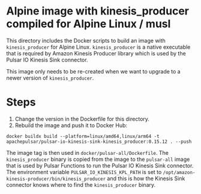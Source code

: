 <!--

    Licensed to the Apache Software Foundation (ASF) under one
    or more contributor license agreements.  See the NOTICE file
    distributed with this work for additional information
    regarding copyright ownership.  The ASF licenses this file
    to you under the Apache License, Version 2.0 (the
    "License"); you may not use this file except in compliance
    with the License.  You may obtain a copy of the License at

      http://www.apache.org/licenses/LICENSE-2.0

    Unless required by applicable law or agreed to in writing,
    software distributed under the License is distributed on an
    "AS IS" BASIS, WITHOUT WARRANTIES OR CONDITIONS OF ANY
    KIND, either express or implied.  See the License for the
    specific language governing permissions and limitations
    under the License.

-->

# Alpine image with kinesis_producer compiled for Alpine Linux / musl 

This directory includes the Docker scripts to build an image with `kinesis_producer` for Alpine Linux.
`kinesis_producer` is a native executable that is required by Amazon Kinesis Producer library which is used by the Pulsar IO Kinesis Sink connector.

This image only needs to be re-created when we want to upgrade to a newer version of `kinesis_producer`.

# Steps

1. Change the version in the Dockerfile for this directory.
2. Rebuild the image and push it to Docker Hub:
```
docker buildx build --platform=linux/amd64,linux/arm64 -t apachepulsar/pulsar-io-kinesis-sink-kinesis_producer:0.15.12 . --push
```

The image tag is then used in `docker/pulsar-all/Dockerfile`. The `kinesis_producer` binary is copied from the image to the `pulsar-all` image that is used by Pulsar Functions to run the Pulsar IO Kinesis Sink connector. The environment variable `PULSAR_IO_KINESIS_KPL_PATH` is set to `/opt/amazon-kinesis-producer/bin/kinesis_producer` and this is how the Kinesis Sink connector knows where to find the `kinesis_producer` binary.